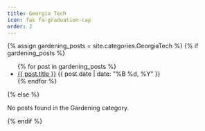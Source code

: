 ```yaml
---
title: Georgia Tech
icon: fas fa-graduation-cap
order: 2
---
```


{% assign gardening_posts = site.categories.GeorgiaTech %}
{% if gardening_posts %}
  <ul>
    {% for post in gardening_posts %}
      <li>
        <a href="{{ post.url }}">{{ post.title }}</a>
        <span>{{ post.date | date: "%B %d, %Y" }}</span>
      </li>
    {% endfor %}
  </ul>
{% else %}
  <p>No posts found in the Gardening category.</p>
{% endif %}
